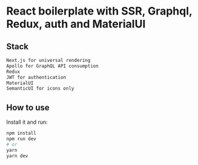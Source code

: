# React boilerplate with SSR, Graphql, Redux, auth and MaterialUI

## Stack

```bash
Next.js for universal rendering
Apollo for GraphQL API consumption
Redux
JWT for authentication
MaterialUI
SemanticUI for icons only
```

## How to use

Install it and run:

```bash
npm install
npm run dev
# or
yarn
yarn dev
```

